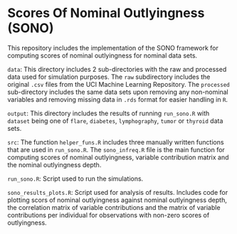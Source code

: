 # Scores Of Nominal Outlyingness (SONO)
This repository includes the implementation of the SONO framework for computing scores of nominal outlyingness for nominal data sets.

`data`: This directory includes 2 sub-directories with the raw and processed data used for simulation purposes. The `raw` subdirectory includes the original `.csv` files from the UCI Machine Learning Repository. The `processed` sub-directory includes the same data sets upon removing any non-nominal variables and removing missing data in `.rds` format for easier handling in `R`.

`output`: This directory includes the results of running `run_sono.R` with `dataset` being one of `flare`, `diabetes`, `lymphography`, `tumor` or `thyroid` data sets.

`src`: The function `helper_funs.R` includes three manually written functions that are used in `run_sono.R`. The `sono_infreq.R` file is the main function for computing scores of nominal outlyingness, variable contribution matrix and the nominal outlyingness depth.

`run_sono.R`: Script used to run the simulations.

`sono_results_plots.R`: Script used for analysis of results. Includes code for plotting scors of nominal outlyingness against nominal outlyingness depth, the correlation matrix of variable contributions and the matrix of variable contributions per individual for observations with non-zero scores of outlyingness.
